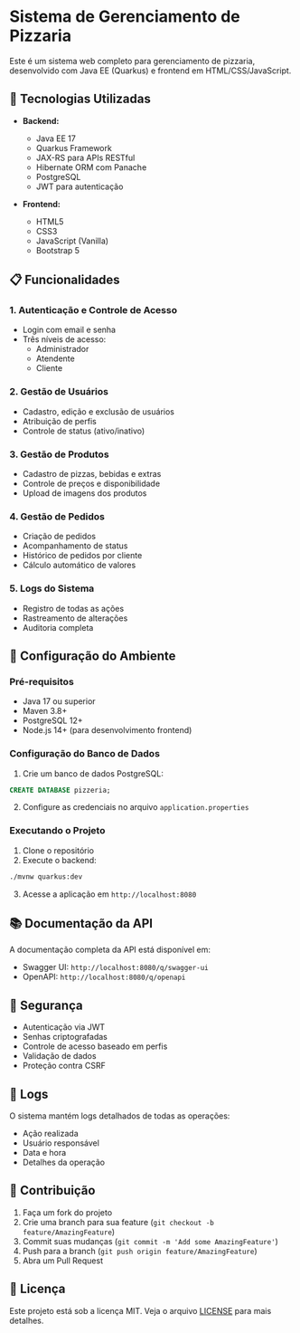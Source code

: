 # Sistema de Gerenciamento de Pizzaria

Este é um sistema web completo para gerenciamento de pizzaria, desenvolvido com Java EE (Quarkus) e frontend em HTML/CSS/JavaScript.

## 🚀 Tecnologias Utilizadas

- **Backend:**
  - Java EE 17
  - Quarkus Framework
  - JAX-RS para APIs RESTful
  - Hibernate ORM com Panache
  - PostgreSQL
  - JWT para autenticação

- **Frontend:**
  - HTML5
  - CSS3
  - JavaScript (Vanilla)
  - Bootstrap 5

## 📋 Funcionalidades

### 1. Autenticação e Controle de Acesso
- Login com email e senha
- Três níveis de acesso:
  - Administrador
  - Atendente
  - Cliente

### 2. Gestão de Usuários
- Cadastro, edição e exclusão de usuários
- Atribuição de perfis
- Controle de status (ativo/inativo)

### 3. Gestão de Produtos
- Cadastro de pizzas, bebidas e extras
- Controle de preços e disponibilidade
- Upload de imagens dos produtos

### 4. Gestão de Pedidos
- Criação de pedidos
- Acompanhamento de status
- Histórico de pedidos por cliente
- Cálculo automático de valores

### 5. Logs do Sistema
- Registro de todas as ações
- Rastreamento de alterações
- Auditoria completa

## 🔧 Configuração do Ambiente

### Pré-requisitos
- Java 17 ou superior
- Maven 3.8+
- PostgreSQL 12+
- Node.js 14+ (para desenvolvimento frontend)

### Configuração do Banco de Dados
1. Crie um banco de dados PostgreSQL:
```sql
CREATE DATABASE pizzeria;
```

2. Configure as credenciais no arquivo `application.properties`

### Executando o Projeto
1. Clone o repositório
2. Execute o backend:
```bash
./mvnw quarkus:dev
```

3. Acesse a aplicação em `http://localhost:8080`

## 📚 Documentação da API

A documentação completa da API está disponível em:
- Swagger UI: `http://localhost:8080/q/swagger-ui`
- OpenAPI: `http://localhost:8080/q/openapi`

## 🔐 Segurança

- Autenticação via JWT
- Senhas criptografadas
- Controle de acesso baseado em perfis
- Validação de dados
- Proteção contra CSRF

## 📝 Logs

O sistema mantém logs detalhados de todas as operações:
- Ação realizada
- Usuário responsável
- Data e hora
- Detalhes da operação

## 🤝 Contribuição

1. Faça um fork do projeto
2. Crie uma branch para sua feature (`git checkout -b feature/AmazingFeature`)
3. Commit suas mudanças (`git commit -m 'Add some AmazingFeature'`)
4. Push para a branch (`git push origin feature/AmazingFeature`)
5. Abra um Pull Request

## 📄 Licença

Este projeto está sob a licença MIT. Veja o arquivo [LICENSE](LICENSE) para mais detalhes. 

